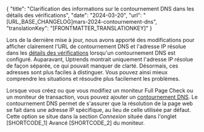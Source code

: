 {
  "title": "Clarification des informations sur le contournement DNS dans les détails des vérifications",
  "date": "2024-03-20",
  "url": "[URL_BASE_CHANGELOG]mars-2024-contournement-dns",
  "translationKey": "[FRONTMATTER_TRANSLATIONKEY]"
}

Lors de la dernière mise à jour, nous avons apporté des modifications pour afficher clairement l'URL de contournement DNS et l'adresse IP résolue dans les [détails des vérifications]([LINK_URL_1]) lorsqu'un contournement DNS est configuré. Auparavant, Uptrends montrait uniquement l'adresse IP résolue de façon séparée, ce qui pouvait manquer de clarté. Désormais, ces adresses sont plus faciles à distinguer. Vous pouvez ainsi mieux comprendre les situations et résoudre plus facilement les problèmes.

Lorsque vous créez ou que vous modifiez un moniteur Full Page Check ou un moniteur de transaction, vous pouvez ajouter un [contournement DNS]([LINK_URL_2]). Le contournement DNS permet de s'assurer que la résolution de la page web se fait dans une adresse IP spécifique, au lieu de celle utilisée par défaut. Cette option se situe dans la section _Connexion_ située dans l'onglet [SHORTCODE_1] Avancé [SHORTCODE_2] du moniteur.